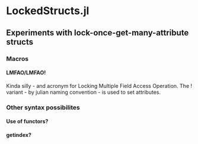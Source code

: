 # LockedStructs.jl

## Experiments with lock-once-get-many-attribute structs

### Macros

#### LMFAO/LMFAO!

Kinda silly - and acronym for Locking Multiple Field Access Operation. The ! variant - by julian naming convention - is used to set attributes.

### Other syntax possibilites

#### Use of functors?
#### getindex?
